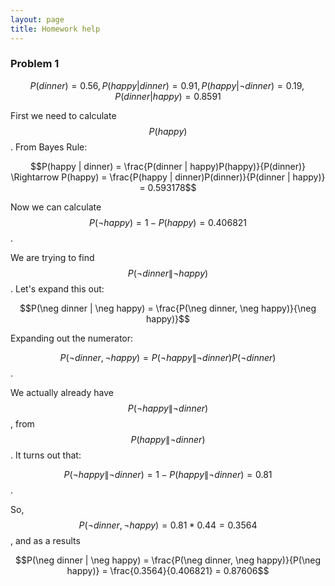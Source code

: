 ```yaml
---
layout: page
title: Homework help
---
```

### Problem 1

$$P(dinner) = 0.56, P(happy | dinner) = 0.91, P(happy | \neg dinner) = 0.19, P(dinner | happy) = 0.8591$$

First we need to calculate $$P(happy)$$. From Bayes Rule:

$$P(happy | dinner) = \frac{P(dinner | happy)P(happy)}{P(dinner)} \Rightarrow P(happy) = \frac{P(happy | dinner)P(dinner)}{P(dinner | happy)} = 0.593178$$

Now we can calculate $$P(\neg happy) = 1 - P(happy) = 0.406821$$.

We are trying to find $$P(\neg dinner \| \neg happy)$$. Let's expand this out:

$$P(\neg dinner | \neg happy) = \frac{P(\neg dinner, \neg happy)}{\neg happy)}$$

Expanding out the numerator:

$$P(\neg dinner, \neg happy) = P(\neg happy \|\neg dinner)P(\neg dinner)$$.

We actually already have $$P(\neg happy \| \neg dinner)$$, from $$P(happy \| \neg dinner)$$. It turns out that:

$$P(\neg happy \| \neg dinner) = 1 - P(happy \| \neg dinner) = 0.81$$.

So, $$P(\neg dinner, \neg happy) = 0.81 * 0.44 = 0.3564$$, and as a results

$$P(\neg dinner | \neg happy) = \frac{P(\neg dinner, \neg happy)}{P(\neg happy)} = \frac{0.3564}{0.406821} = 0.87606$$
